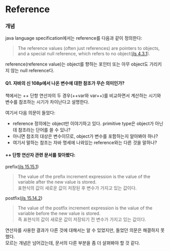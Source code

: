 # Reference

### 개념
java language specification에서는 reference를 다음과 같이 정의한다:
> The reference values (often just references) are pointers to objects, and a special null reference, which refers to no object([jls 4.3.1](https://docs.oracle.com/javase/specs/jls/se7/html/jls-4.html#jls-4.3.1)).<br>

reference(reference value)는 object를 향하는 포인터 또는 아무 object도 가리키지 않는 null reference다.

#### Q1. 자바의 신 108p에서 나온 변수에 대한 참조가 무슨 의미인가?
책에서는 ++ 단항 연산자의 두 경우(++var와 var++)를 비교하면서 계산하는 시기와 변수를 참조하는 시기가 차이난다고 설명한다.<br>

여기서 다음 의문이 들었다:<br>
- reference 정의에는 object만 이야기하고 있다. primitive type은 object가 아닌데 참조라는 단어를 쓸 수 있나?
- 아니면 참조의 대상은 변수이므로, object가 변수를 포함하는지 알아봐야 하나?
- 여기서 말하는 참조는 자바 명세에 나와있는 reference와는 다른 것을 말하나?

#### ++ 단항 연산자 관련 문서를 찾아봤다:
prefix([jls 15.15.1](https://docs.oracle.com/javase/specs/jls/se7/html/jls-15.html#jls-15.15.1))
> The value of the prefix increment expression is the value of the variable after the new value is stored.<br>
표현식의 값이 새로운 값이 저장된 후 변수가 가지고 있는 값이다.<br>

postfix([jls 15.14.2](https://docs.oracle.com/javase/specs/jls/se7/html/jls-15.html#jls-15.14.2))
> The value of the postfix increment expression is the value of the variable before the new value is stored.<br>
즉 표현식의 값이 새로운 값이 저장되기 전 변수가 가지고 있는 값이다.<br>

연산자를 사용한 결과가 다른 것에 대해서는 알 수 있었지만, 들었던 의문은 해결하지 못했다.<br>
모르는 개념은 넘어갔는데, 문서의 다른 부분을 좀 더 살펴봐야 할 것 같다.
